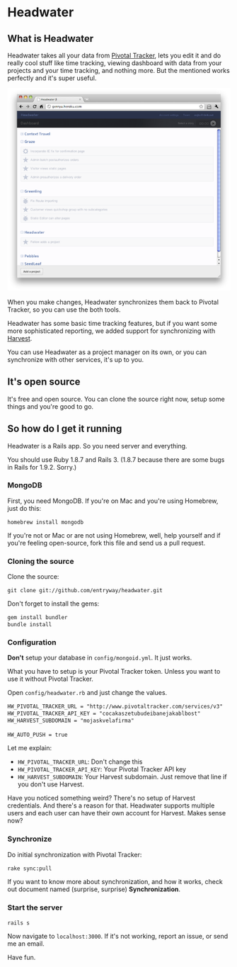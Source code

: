 # Headwater

## What is Headwater

Headwater takes all your data from [Pivotal Tracker](http://pivotaltracker.com), lets you edit it and do really cool stuff like time tracking, viewing dashboard with data from your projects and your time tracking, and nothing more. But the mentioned works perfectly and it's super useful.

![Headwater Dashboard](https://github.com/entryway/headwater/raw/master/doc/images/dashboard.png)

When you make changes, Headwater synchronizes them back to Pivotal Tracker, so you can use the both tools.

Headwater has some basic time tracking features, but if you want some more sophisticated reporting, we added support for synchronizing with [Harvest](http://harvestapp.com). 

You can use Headwater as a project manager on its own, or you can synchronize with other services, it's up to you.

## It's open source

It's free and open source. You can clone the source right now, setup some things and you're good to go.

## So how do I get it running

Headwater is a Rails app. So you need server and everything. 

You should use Ruby 1.8.7 and Rails 3. (1.8.7 because there are some bugs in Rails for 1.9.2. Sorry.)

### MongoDB

First, you need MongoDB. If you're on Mac and you're using Homebrew, just do this:

    homebrew install mongodb

If you're not or Mac or are not using Homebrew, well, help yourself and if you're feeling open-source, fork this file and send us a pull request.

### Cloning the source

Clone the source:

    git clone git://github.com/entryway/headwater.git

Don't forget to install the gems:

    gem install bundler
    bundle install

### Configuration

**Don't** setup your database in `config/mongoid.yml`. It just works.

What you have to setup is your Pivotal Tracker token. Unless you want to use it without Pivotal Tracker.

Open `config/headwater.rb` and just change the values.

    HW_PIVOTAL_TRACKER_URL = "http://www.pivotaltracker.com/services/v3"
    HW_PIVOTAL_TRACKER_API_KEY = "cocakaszetubudeibanejakablbost"
    HW_HARVEST_SUBDOMAIN = "mojaskvelafirma"

    HW_AUTO_PUSH = true

Let me explain:

  * `HW_PIVOTAL_TRACKER_URL`: Don't change this
  * `HW_PIVOTAL_TRACKER_API_KEY`: Your Pivotal Tracker API key
  * `HW_HARVEST_SUBDOMAIN`: Your Harvest subdomain. Just remove that line if you don't use Harvest.
  
Have you noticed something weird? There's no setup of Harvest credentials. And there's a reason for that. Headwater supports multiple users and each user can have their own account for Harvest. Makes sense now?

### Synchronize

Do initial synchronization with Pivotal Tracker:

    rake sync:pull
    
If you want to know more about synchronization, and how it works, check out document named (surprise, surprise) **Synchronization**. 

### Start the server

    rails s
    
Now navigate to `localhost:3000`. If it's not working, report an issue, or send me an email. 

Have fun.